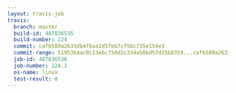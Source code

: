 ```yaml
---
layout: travis-job
travis:
  branch: master
  build-id: 487836535
  build-number: 224
  commit: caf6589a2633db4f6aa1d57eb7cf5bc735e154e3
  commit-range: 51953b4ac8c13ebc750d2c334a50bd57d15b8359...caf6589a2633db4f6aa1d57eb7cf5bc735e154e3
  job-id: 487836536
  job-number: 224.1
  os-name: linux
  test-result: 0
---
```

